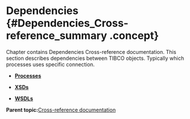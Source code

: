 # Dependencies {#Dependencies_Cross-reference_summary .concept}

Chapter contains Dependencies Cross-reference documentation. This section describes dependencies between TIBCO objects. Typically which processes uses specific connection.

-   **[Processes](../../cross/dependencies/processes/processes.md)**  

-   **[XSDs](../../cross/dependencies/xsds/xsds.md)**  

-   **[WSDLs](../../cross/dependencies/wsdls/wsdls.md)**  


**Parent topic:**[Cross-reference documentation](../../cross/cross.md)

